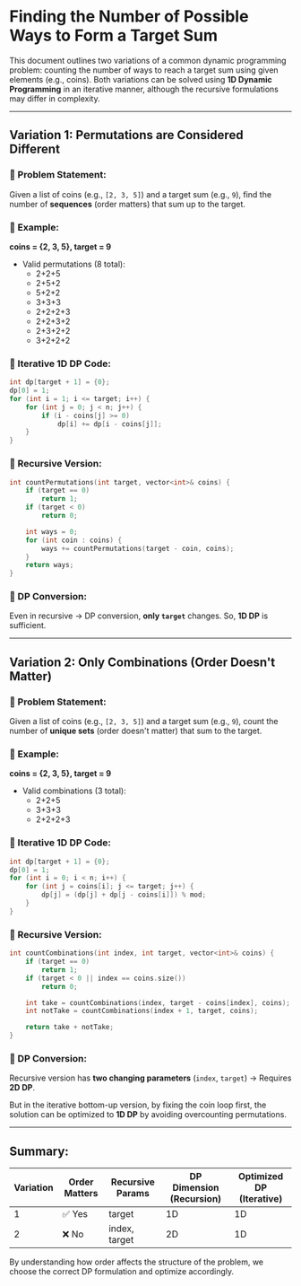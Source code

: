 # Finding the Number of Possible Ways to Form a Target Sum

This document outlines two variations of a common dynamic programming problem: counting the number of ways to reach a target sum using given elements (e.g., coins). Both variations can be solved using **1D Dynamic Programming** in an iterative manner, although the recursive formulations may differ in complexity.

---

## Variation 1: **Permutations are Considered Different**

### 🔹 Problem Statement:
Given a list of coins (e.g., `[2, 3, 5]`) and a target sum (e.g., `9`), find the number of **sequences** (order matters) that sum up to the target.

### 🔸 Example:
**coins = {2, 3, 5}, target = 9**
- Valid permutations (8 total):
  - 2+2+5
  - 2+5+2
  - 5+2+2
  - 3+3+3
  - 2+2+2+3
  - 2+2+3+2
  - 2+3+2+2
  - 3+2+2+2

### 🔹 Iterative 1D DP Code:
```cpp
int dp[target + 1] = {0};
dp[0] = 1;
for (int i = 1; i <= target; i++) {
    for (int j = 0; j < n; j++) {
        if (i - coins[j] >= 0)
            dp[i] += dp[i - coins[j]];
    }
}
```

### 🔹 Recursive Version:
```cpp
int countPermutations(int target, vector<int>& coins) {
    if (target == 0)
        return 1;
    if (target < 0)
        return 0;

    int ways = 0;
    for (int coin : coins) {
        ways += countPermutations(target - coin, coins);
    }
    return ways;
}
```

### 🔸 DP Conversion:
Even in recursive → DP conversion, **only `target`** changes. So, **1D DP** is sufficient.

---

## Variation 2: **Only Combinations (Order Doesn't Matter)**

### 🔹 Problem Statement:
Given a list of coins (e.g., `[2, 3, 5]`) and a target sum (e.g., `9`), count the number of **unique sets** (order doesn't matter) that sum to the target.

### 🔸 Example:
**coins = {2, 3, 5}, target = 9**
- Valid combinations (3 total):
  - 2+2+5
  - 3+3+3
  - 2+2+2+3

### 🔹 Iterative 1D DP Code:
```cpp
int dp[target + 1] = {0};
dp[0] = 1;
for (int i = 0; i < n; i++) {
    for (int j = coins[i]; j <= target; j++) {
        dp[j] = (dp[j] + dp[j - coins[i]]) % mod;
    }
}
```

### 🔹 Recursive Version:
```cpp
int countCombinations(int index, int target, vector<int>& coins) {
    if (target == 0)
        return 1;
    if (target < 0 || index == coins.size())
        return 0;

    int take = countCombinations(index, target - coins[index], coins);
    int notTake = countCombinations(index + 1, target, coins);

    return take + notTake;
}
```

### 🔸 DP Conversion:
Recursive version has **two changing parameters** (`index`, `target`) → Requires **2D DP**.

But in the iterative bottom-up version, by fixing the coin loop first, the solution can be optimized to **1D DP** by avoiding overcounting permutations.

---

## Summary:
| Variation | Order Matters | Recursive Params | DP Dimension (Recursion) | Optimized DP (Iterative) |
|----------|----------------|------------------|---------------------------|---------------------------|
| 1        | ✅ Yes         | target           | 1D                        | 1D                        |
| 2        | ❌ No          | index, target    | 2D                        | 1D                        |

By understanding how order affects the structure of the problem, we choose the correct DP formulation and optimize accordingly.
